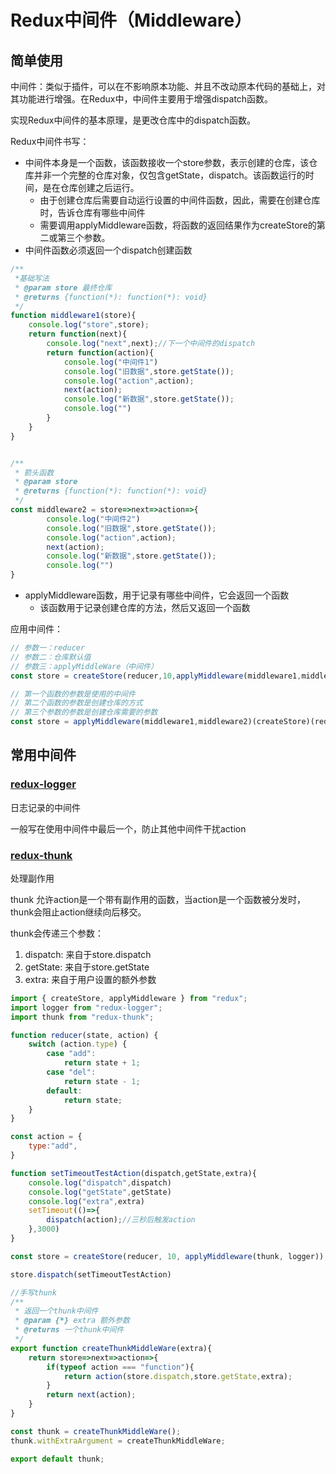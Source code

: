# Redux中间件（Middleware）

## 简单使用

中间件：类似于插件，可以在不影响原本功能、并且不改动原本代码的基础上，对其功能进行增强。在Redux中，中间件主要用于增强dispatch函数。

实现Redux中间件的基本原理，是更改仓库中的dispatch函数。

Redux中间件书写：

- 中间件本身是一个函数，该函数接收一个store参数，表示创建的仓库，该仓库并非一个完整的仓库对象，仅包含getState，dispatch。该函数运行的时间，是在仓库创建之后运行。
  - 由于创建仓库后需要自动运行设置的中间件函数，因此，需要在创建仓库时，告诉仓库有哪些中间件
  - 需要调用applyMiddleware函数，将函数的返回结果作为createStore的第二或第三个参数。
- 中间件函数必须返回一个dispatch创建函数

```js
/**
 *基础写法
 * @param store 最终仓库
 * @returns {function(*): function(*): void}
 */
function middleware1(store){
    console.log("store",store);
    return function(next){
        console.log("next",next);//下一个中间件的dispatch
        return function(action){
            console.log("中间件1")
            console.log("旧数据",store.getState());
            console.log("action",action);
            next(action);
            console.log("新数据",store.getState());
            console.log("")
        }
    }
}

```

```js

/**
 * 箭头函数
 * @param store
 * @returns {function(*): function(*): void}
 */
const middleware2 = store=>next=>action=>{
        console.log("中间件2")
        console.log("旧数据",store.getState());
        console.log("action",action);
        next(action);
        console.log("新数据",store.getState());
        console.log("")
}
```

- applyMiddleware函数，用于记录有哪些中间件，它会返回一个函数
  - 该函数用于记录创建仓库的方法，然后又返回一个函数

应用中间件：
```js
// 参数一：reducer
// 参数二：仓库默认值
// 参数三：applyMiddleWare（中间件）
const store = createStore(reducer,10,applyMiddleware(middleware1,middleware2));
```
```js
// 第一个函数的参数是使用的中间件
// 第二个函数的参数是创建仓库的方式
// 第三个参数的参数是创建仓库需要的参数
const store = applyMiddleware(middleware1,middleware2)(createStore)(reducer,10);
```

## 常用中间件

### [redux-logger](https://www.npmjs.com/package/redux-logger)

日志记录的中间件

一般写在使用中间件中最后一个，防止其他中间件干扰action


### [redux-thunk](https://www.npmjs.com/package/redux-thunk)

处理副作用

thunk 允许action是一个带有副作用的函数，当action是一个函数被分发时，thunk会阻止action继续向后移交。

thunk会传递三个参数：
1. dispatch: 来自于store.dispatch
2. getState: 来自于store.getState
3. extra: 来自于用户设置的额外参数

```js
import { createStore, applyMiddleware } from "redux";
import logger from "redux-logger";
import thunk from "redux-thunk";

function reducer(state, action) {
	switch (action.type) {
		case "add":
			return state + 1;
		case "del":
			return state - 1;
		default:
			return state;
	}
}

const action = {
    type:"add",
}

function setTimeoutTestAction(dispatch,getState,extra){
    console.log("dispatch",dispatch)
    console.log("getState",getState)
    console.log("extra",extra)
    setTimeout(()=>{
        dispatch(action);//三秒后触发action
    },3000)
}

const store = createStore(reducer, 10, applyMiddleware(thunk, logger));

store.dispatch(setTimeoutTestAction)
```


```js
//手写thunk 
/**
 * 返回一个thunk中间件
 * @param {*} extra 额外参数
 * @returns 一个thunk中间件
 */
export function createThunkMiddleWare(extra){
    return store=>next=>action=>{
        if(typeof action === "function"){
            return action(store.dispatch,store.getState,extra);
        }
        return next(action);
    }
}

const thunk = createThunkMiddleWare();
thunk.withExtraArgument = createThunkMiddleWare;

export default thunk;
```
